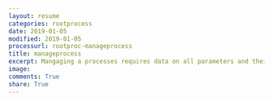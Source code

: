 ```yaml
---
layout: resume
categories: rootprocess
date: 2019-01-05
modified: 2019-01-05
processurl: rootproc-manageprocess
title: manageprocess
excerpt: Mangaging a processes requires data on all parameters and their type and default values
image: 
comments: True
share: True
---
```

